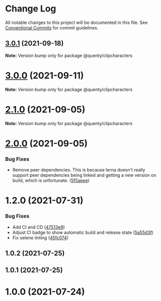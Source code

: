 # Change Log

All notable changes to this project will be documented in this file.
See [Conventional Commits](https://conventionalcommits.org) for commit guidelines.

## [3.0.1](https://github.com/Quenty/NevermoreEngine/compare/@quenty/clipcharacters@3.0.0...@quenty/clipcharacters@3.0.1) (2021-09-18)

**Note:** Version bump only for package @quenty/clipcharacters





# [3.0.0](https://github.com/Quenty/NevermoreEngine/compare/@quenty/clipcharacters@2.1.0...@quenty/clipcharacters@3.0.0) (2021-09-11)

**Note:** Version bump only for package @quenty/clipcharacters





# [2.1.0](https://github.com/Quenty/NevermoreEngine/compare/@quenty/clipcharacters@2.0.0...@quenty/clipcharacters@2.1.0) (2021-09-05)

**Note:** Version bump only for package @quenty/clipcharacters





# [2.0.0](https://github.com/Quenty/NevermoreEngine/compare/@quenty/clipcharacters@1.2.0...@quenty/clipcharacters@2.0.0) (2021-09-05)


### Bug Fixes

* Remove peer dependencies. This is because lerna doesn't really support peer dependencies being linked and getting a new version on build, which is unfortunate. ([5f5aeee](https://github.com/Quenty/NevermoreEngine/commit/5f5aeeea8de9975435309e53679f0ef7064f9dd0))





# 1.2.0 (2021-07-31)


### Bug Fixes

* Add CI and CD ([47513e9](https://github.com/Quenty/NevermoreEngine/commit/47513e9b568162707534af132396dd8756947dd3))
* Adjust CI badge to show automatic build and release state ([5a55d3f](https://github.com/Quenty/NevermoreEngine/commit/5a55d3f19bf8d66a760d67da9b56ed47fab74656))
* Fix selene linting ([45fc074](https://github.com/Quenty/NevermoreEngine/commit/45fc07489ee59127ac6582689f19a0e87c1e5b5a))



## 1.0.2 (2021-07-25)



## 1.0.1 (2021-07-25)



# 1.0.0 (2021-07-24)
